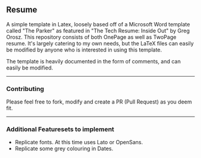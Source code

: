 ## Resume
A simple template in Latex, loosely based off of a Microsoft Word template called "The Parker" as featured in "The Tech Resume: Inside Out" by Greg Orosz. This repository consists of both OnePage as well as TwoPage resume. It's largely catering to my own needs, but the LaTeX files can easily be modified by anyone who is interested in using this template.

The template is heavily documented in the form of comments, and can easily be modified.

---


### Contributing
Please feel free to fork, modify and create a PR (Pull Request) as you deem fit.

---


### Additional Featuresets to implement
- Replicate fonts. At this time uses Lato or OpenSans.
- Replicate some grey colouring in Dates.
